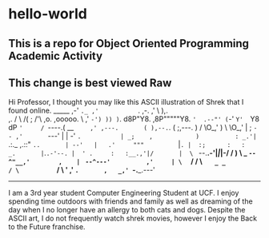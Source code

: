 # hello-world
This is a repo for Object Oriented Programming Academic Activity
----------------------------------------------------------------
This change is best viewed Raw 
----------------------------------------------------------------
Hi Professor, I thought you may like this ASCII illustration of Shrek that I found online.
                      _____
                   ,-'     `._
                 ,'           `.        ,-.
               ,'               \       ),.\
     ,.       /                  \     /(  \;
    /'\\     ,o.        ,ooooo.   \  ,'  `-')
    )) )`. d8P"Y8.    ,8P"""""Y8.  `'  .--"'
   (`-'   `Y'  `Y8    dP       `'     /
    `----.(   __ `    ,' ,---.       (
           ),--.`.   (  ;,---.        )
          / \O_,' )   \  \O_,'        |
         ;  `-- ,'       `---'        |
         |    -'         `.           |
        _;    ,            )          :
     _.'|     `.:._   ,.::" `..       |
  --'   |   .'     """         `      |`.
        |  :;      :   :     _.       |`.`.-'--.
        |  ' .     :   :__.,'|/       |  \
        `     \--.__.-'|_|_|-/        /   )
         \     \_   `--^"__,'        ,    |
          `    `--^---'          ,'     |
          \  `                    /      /
           \   `    _ _          /
            \           `       /
             \           '    ,'
              `.       ,   _,'
                `-.___.---'

------------------------------------------------

I am a 3rd year student Computer Engineering Student at UCF. I enjoy spending time outdoors with friends and family as well as dreaming of the day when I no longer have an allergy to both cats and dogs. Despite the ASCII art, I do not frequently watch shrek movies, however I enjoy the Back to the Future franchise.
